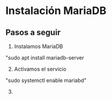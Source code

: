 # Instalación MariaDB

## Pasos a seguir

1. Instalamos MariaDB

"sudo apt install mariadb-server

2. Activamos el servicio

"sudo systemctl enable mariabd"

3. 
